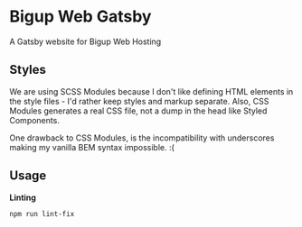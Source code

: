 # Bigup Web Gatsby

A Gatsby website for Bigup Web Hosting

## Styles

We are using SCSS Modules because I don't like defining HTML elements in the style files - I'd rather keep styles and markup separate. Also, CSS Modules generates a real CSS file, not a dump in the head like Styled Components.

One drawback to CSS Modules, is the incompatibility with underscores making my vanilla BEM syntax impossible. :(

## Usage

**Linting**

`npm run lint-fix`
